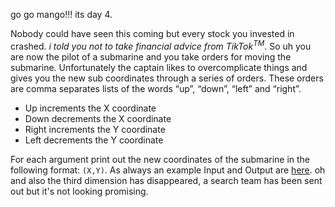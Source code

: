 go go mango!!! its day 4.

Nobody could have seen this coming but every stock you invested in crashed.
_i told you not to take financial advice from TikTok<sup>TM</sup>_.
So uh you are now the pilot of a submarine and you take orders for moving the submarine.
Unfortunately the captain likes to overcomplicate things and gives you the new sub coordinates through a series of orders.
These orders are comma separates lists of the words “up”, “down”, “left” and “right”.

- Up increments the X coordinate
- Down decrements the X coordinate
- Right increments the Y coordinate
- Left decrements the Y coordinate

For each argument print out the new coordinates of the submarine in the following format: `(X,Y)`.
As always an example Input and Output are [here](https://paste.connorcode.com/b/7578c931-3051-4aa8-a25e-cbca2bc3d7fb).
oh and also the third dimension has disappeared, a search team has been sent out but it's not looking promising.
